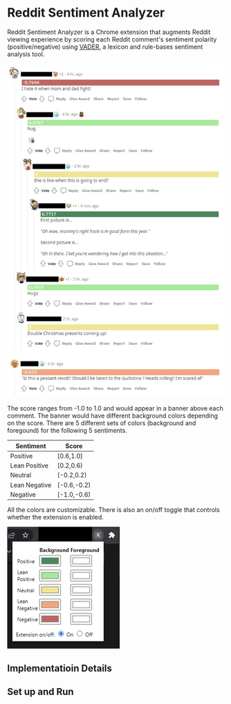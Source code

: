 # Reddit Sentiment Analyzer

Reddit Sentiment Analyzer is a Chrome extension that augments Reddit viewing experience by
scoring each Reddit comment's sentiment polarity (positive/negative)
using [VADER](https://github.com/cjhutto/vaderSentiment),
a lexicon and rule-bases sentiment analysis tool.

![screenshot](./images/screenshot.jpg)

The score ranges from -1.0 to 1.0 and would appear in a banner above each comment.
The banner would have different background colors depending on the score.
There are 5 different sets of colors (background and foregound) for the following 5 sentiments.

| Sentiment     | Score        |
| ------------- | ------------ |
| Positive      | \[0.6,1.0\]  |
| Lean Positive | \[0.2,0.6)   |
| Neutral       | \[-0.2,0.2)  |
| Lean Negative | \[-0.6,-0.2) |
| Negative      | \[-1.0,-0.6) |

All the colors are customizable.
There is also an on/off toggle that controls whether the extension is enabled.

![popup](./images/popup.jpg)

## Implementatioin Details

## Set up and Run